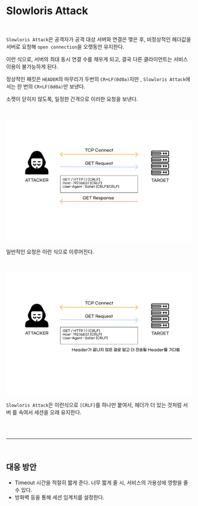 # Slowloris Attack

<br>

`Slowloris Attack`은 공격자가 공격 대상 서버와 연결은 맺은 후, 비정상적인 헤더값을 서버로 요청해 `open connection`을 오랫동안 유지한다.

이런 식으로, 서버의 최대 동시 연결 수를 채우게 되고, 결국 다른 클라이언트는 서비스 이용이 불가능하게 된다. 

정상적인 패킷은 `HEADER`의 마무리가 두번의 `CR+LF(0d0a)`지만 , `Slowloris Attack`에서는 한 번의 `CR+LF(0d0a)`만 보낸다.

소켓이 닫히지 않도록, 일정한 간격으로 이러한 요청을 보낸다.

<br>

![Image](./../../Image/../../Image/Slowloris-normal.png)

일반적인 요청은 이런 식으로 이루어진다.

<br>

![Image](./../../Image/../../Image/Slowloris-attack.png)

`Slowloris Attack`은 이런식으로 `[CRLF]`를 하나만 붙여서, 헤더가 더 있는 것처럼 서버
를 속여서 세션을 오래 유지한다.

<br><br>

---

<br>

## 대응 방안

- Timeout 시간을 적절히 짧게 준다. 너무 짧게 줄 시, 서비스의 가용성에 영향을 줄 수 있다.
- 방화벽 등을 통해 세션 임계치를 설정한다.